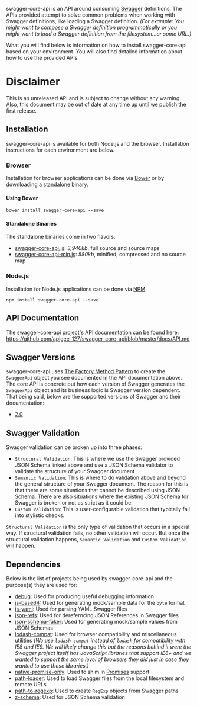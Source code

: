 swagger-core-api is an API around consuming [Swagger][swagger] definitions.  The APIs provided attempt to solve common
problems when working with Swagger definitions, like loading a Swagger definition.  _(For example: You might want to compose
a Swagger definition programmatically or you might want to load a Swagger definition from the filesystem...or some URL.)_

What you will find below is information on how to install swagger-core-api based on your environment.  You will also
find detailed information about how to use the provided APIs.

# Disclaimer

This is an unreleased API and is subject to change without any warning.  Also, this document may be out of date at any
time up until we publish the first release.

## Installation

swagger-core-api is available for both Node.js and the browser.  Installation instructions for each environment are below.

### Browser

Installation for browser applications can be done via [Bower][bower] or by downloading a standalone binary.

#### Using Bower

```
bower install swagger-core-api --save
```

#### Standalone Binaries

The standalone binaries come in two flavors:

* [swagger-core-api.js](https://raw.github.com/apigee-127/swagger-core-api/master/browser/swagger-core-api.js): _3,940kb_, full source  and source maps
* [swagger-core-api-min.js](https://raw.github.com/apigee-127/swagger-core-api/master/browser/swagger-core-api-min.js): _580kb_, minified, compressed and no source map

### Node.js

Installation for Node.js applications can be done via [NPM][npm].

```
npm install swagger-core-api --save
```

## API Documentation

The swagger-core-api project's API documentation can be found here: https://github.com/apigee-127/swagger-core-api/blob/master/docs/API.md

## Swagger Versions

swagger-core-api uses [The Factory Method Pattern][factory-method-pattern] to create the `SwaggerApi` object you see
documented in the API documentation above.  The core API is concrete but how each version of Swagger generates the
`SwaggerApi` object and its business logic is Swagger version dependent.  That being said, below are the supported
versions of Swagger and their documentation:

* [2.0][version-2.0-documentation]

## Swagger Validation

Swagger validation can be broken up into three phases:

* `Structural Validation`: This is where we use the Swagger provided JSON Schema linked above and use a JSON Schema
validator to validate the structure of your Swagger document
* `Semantic Validation`: This is where to do validation above and beyond the general structure of your Swagger document.
The reason for this is that there are some situations that cannot be described using JSON Schema.  There are also
situations where the existing JSON Schema for Swagger is broken or not as strict as it could be.
* `Custom Validation`: This is user-configurable validation that typically fall into stylistic checks.

`Structural Validation` is the only type of validation that occurs in a special way.  If structural validation fails,
no other validation will occur.  But once the structural validation happens, `Semantic Validation` and
`Custom Validation` will happen.

## Dependencies

Below is the list of projects being used by swagger-core-api and the purpose(s) they are used for:

* [debug][debug]: Used for producing useful debugging information
* [js-base64][js-base64]: Used for generating mock/sample data for the `byte` format
* [js-yaml][js-yaml]: Used for parsing YAML Swagger files
* [json-refs][json-refs]: Used for dereferncing JSON References in Swagger files
* [json-schema-faker][json-schema-faker]: Used for generating mock/sample values from JSON Schemas
* [lodash-compat][lodash-compat]: Used for browser compatibility and miscellaneous utilities _(We use `lodash-compat`
instead of `lodash` for compatibility with IE8 and IE9.  We will likely change this but the reasons behind it were the
Swagger project itself has JavaScript libraries that support IE8+ and we wanted to support the same level of browsers
they did just in case they wanted to use these libraries.)_
* [native-promise-only][native-promise-only]: Used to shim in [Promises][promises] support
* [path-loader][path-loader]: Used to load Swagger files from the local filesystem and remote URLs
* [path-to-regexp][path-to-regexp]: Used to create `RegExp` objects from Swagger paths
* [z-schema][z-schema]: Used for JSON Schema validation

[bower]: http://bower.io/
[debug]: https://www.npmjs.com/package/debug
[factory-method-pattern]: https://en.wikipedia.org/wiki/Factory_method_pattern
[js-base64]: https://www.npmjs.com/package/js-base64
[js-yaml]: https://www.npmjs.com/package/js-yaml
[json-refs]: https://www.npmjs.com/package/json-refs
[json-schema-faker]: https://www.npmjs.com/package/json-schema-faker
[lodash-compat]: https://www.npmjs.com/package/lodash-compat
[native-promise-only]: https://www.npmjs.com/package/native-promise-only
[npm]: https://www.npmjs.org/
[path-loader]: https://www.npmjs.com/package/path-loader
[path-to-regexp]: https://github.com/pillarjs/path-to-regexp
[promises]: https://www.promisejs.org/
[version-2.0-documentation]: https://github.com/apigee-127/swagger-core-api/blob/master/docs/versions/2.0.md
[swagger]: http://swagger.io
[z-schema]: https://www.npmjs.com/package/z-schema
